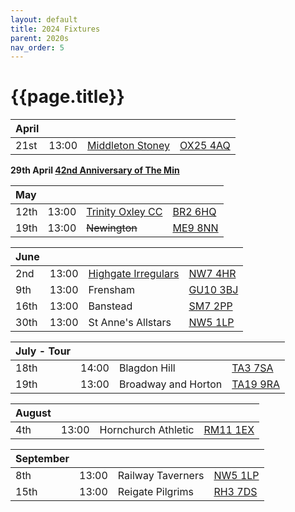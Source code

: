 ```yaml
---
layout: default
title: 2024 Fixtures
parent: 2020s
nav_order: 5
---
```


# {{page.title}}

| April |  |  |  |
|:---|:---|:---|:---|
| 21st | 13:00 | [Middleton Stoney](middleton-stoney) | [OX25 4AQ](https://goo.gl/maps/VPaRvUceyyN7zqbF9) | 🥪 |

**29th April [42nd Anniversary of The Min](../1982/clifton-hill-house)**

| May |  |  |  |
|:---|:---|:---|:---|
| 12th | 13:00 | [Trinity Oxley CC](trinity-oxley-cc) | [BR2 6HQ](https://maps.app.goo.gl/W9YgwiWQ5gfSaKAV7?g_st=ic) |  |
| 19th | 13:00 | ~~Newington~~ | [ME9 8NN](https://goo.gl/maps/isDA8kEwT8EKzaEw8) |  |

| June |  |  |  |
|:---|:---|:---|:---|
| 2nd | 13:00 | [Highgate Irregulars](highgate-irregulars) | [NW7 4HR](https://maps.app.goo.gl/RwhLr2hgAKYyW8BP8?g_st=ic) |  |
| 9th | 13:00 | Frensham | [GU10 3BJ](https://goo.gl/maps/4gohPpn1stdT6fnY7) |  |
| 16th | 13:00 | Banstead | [SM7 2PP](https://goo.gl/maps/nv7dov2xsYvUnRay5) |  |
| 30th | 13:00 | St Anne's Allstars| [NW5 1LP](https://maps.app.goo.gl/Ry2B8aY3UusNqPZdA) |  |


| July - Tour |  |  |  |
|:---|:---|:---|:---|
| 18th | 14:00 | Blagdon Hill | [TA3 7SA](https://goo.gl/maps/H6iLZLNcja12) | 🥪 |
| 19th | 13:00 | Broadway and Horton | [TA19 9RA](https://goo.gl/maps/hVamJL8if6v) | 🥪 |

| August |  |  |  |
|:---|:---|:---|:---|
| 4th | 13:00 | Hornchurch Athletic | [RM11 1EX](https://goo.gl/maps/qELJ495rTjR5qBbm8) |  |

| September |  |  |  |
|:---|:---|:---|:---|
| 8th | 13:00 | Railway Taverners | [NW5 1LP](https://goo.gl/maps/xENoW4EHTBGNBsox5) |  |
| 15th | 13:00 | Reigate Pilgrims| [RH3 7DS](https://goo.gl/maps/APtKSjuaQ5v) |  |
